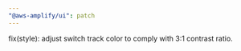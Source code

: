 ```yaml
---
"@aws-amplify/ui": patch
---
```


fix(style): adjust switch track color to comply with 3:1 contrast ratio.

